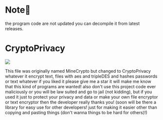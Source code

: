 # Note📝
the program code are not updated you can decompile it from latest releases.

# CryptoPrivacy
<a href="https://github.com/MinegamesAdministrationTool/CryptoPrivacy">
<img src="https://img.shields.io/badge/Language-C%23-blueviolet"  style="margin-right:-5px"><br>
</a>

This file was originally named MineCrypto but changed to CryptoPrivacy whatever it encrypt text, files with aes and tripleDES and hashes passwords or text whatever if you liked it please give me a star it will make me know that this kind of programs are wanted! also don't use this project code ever maliciously or you will be law suited and go to jail (not kidding), but if you used it just to protect your privacy and data or make your own file encryptor or text encryptor then the developer really thanks you! (soon will be there a library for easy use for other developers! just for making it easier other than copying and pasting things (don't wanna things to be hard for others)!)
